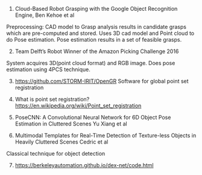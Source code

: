 
1. Cloud-Based Robot Grasping with the Google Object Recognition Engine, Ben Kehoe et al

Preprocessing: CAD model to Grasp analysis results in candidate grasps which are pre-computed and stored.
Uses 3D cad model and Point cloud to do Pose estimation. Pose estimation results in a set of feasible grasps.

2. Team Delft’s Robot Winner of the Amazon Picking Challenge 2016

System acquires 3D(point cloud format) and RGB image. Does pose estimation using 4PCS technique.

3. https://github.com/STORM-IRIT/OpenGR
Software for global point set registration

4. What is point set registration?
https://en.wikipedia.org/wiki/Point_set_registration

5. PoseCNN: A Convolutional Neural Network for 6D Object Pose Estimation in Cluttered Scenes
Yu Xiang et al

6. Multimodal Templates for Real-Time Detection of Texture-less Objects in Heavily Cluttered Scenes
Cedric et al

Classical technique for object detection

7. https://berkeleyautomation.github.io/dex-net/code.html
